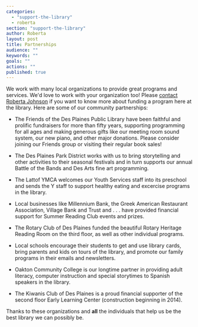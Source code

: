 ```yaml
---
categories: 
  - "support-the-library"
  - roberta
section: "support-the-library"
author: Roberta
layout: post
title: Partnerships
audience: ""
keywords: ""
goals: ""
actions: ""
published: true
---
```


We work with many local organizations to provide great programs and services. We'd love to work with your organization too! Please [contact Roberta Johnson](mailto:rjohnson@dppl.org) if you want to know more about funding a program here at the library. Here are some of our community partnerships:


- The Friends of the Des Plaines Public Library have been faithful and prolific fundraisers for more than fifty years, supporting programming for all ages and making generous gifts like our meeting room sound system, our new piano, and other major donations. Please consider joining our Friends group or visiting their regular book sales!

- The Des Plaines Park District works with us to bring storytelling and other activities to their seasonal festivals and in turn supports our annual Battle of the Bands and Des Arts fine art programming.


- The Lattof YMCA welcomes our Youth Services staff into its preschool and sends the Y staff to support healthy eating and excercise programs in the library.


- Local businesses like Millennium Bank, the Greek American Restaurant Association, Village Bank and Trust and . . . have provided financial support for Summer Reading Club events and prizes. 


- The Rotary Club of Des Plaines funded the beautiful Rotary Heritage Reading Room on the third floor, as well as other individual programs.

- Local schools encourage their students to get and use library cards, bring parents and kids on tours of the library, and promote our family programs in their emails and newsletters.

- Oakton Community College is our longtime partner in providing adult literacy, computer instruction and special storytimes to Spanish speakers in the library.

- The Kiwanis Club of Des Plaines is a proud financial supporter of the second floor Early Learning Center (construction beginning in 2014).

Thanks to these organizations and **all** the individuals that help us be the best library we can possibly be.